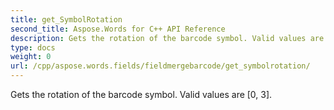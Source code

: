 ```yaml
---
title: get_SymbolRotation
second_title: Aspose.Words for C++ API Reference
description: Gets the rotation of the barcode symbol. Valid values are [0, 3]. 
type: docs
weight: 0
url: /cpp/aspose.words.fields/fieldmergebarcode/get_symbolrotation/
---
```


Gets the rotation of the barcode symbol. Valid values are [0, 3]. 

